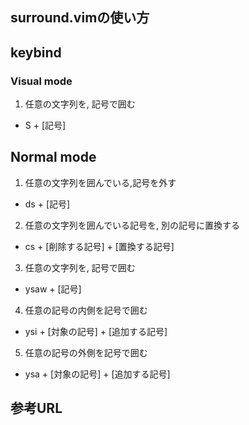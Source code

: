 ## surround.vimの使い方

## keybind

### Visual mode

1. 任意の文字列を, 記号で囲む
- S + [記号]


## Normal mode
1. 任意の文字列を囲んでいる,記号を外す
- ds + [記号]
2. 任意の文字列を囲んでいる記号を, 別の記号に置換する
- cs + [削除する記号] + [置換する記号]

3. 任意の文字列を, 記号で囲む
- ysaw + [記号]

4. 任意の記号の内側を記号で囲む
- ysi + [対象の記号] + [追加する記号]

5. 任意の記号の外側を記号で囲む
- ysa + [対象の記号] + [追加する記号]

## 参考URL
[](http://vimblog.hatenablog.com/entry/vim_plugin_surround_vim)
